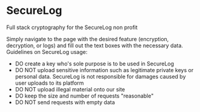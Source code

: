 # SecureLog
Full stack cryptography for the SecureLog non profit

Simply navigate to the page with the desired feature (encryption, decryption, or logs) and fill out the text boxes with the necessary data. 
Guidelines on SecureLog usage:

* DO create a key who's sole purpose is to be used in SecureLog
* DO NOT upload sensitive information such as legitimate private keys or personal data. SecureLog is not responsible for damages caused by user uploads to its platform
* DO NOT upload illegal material onto our site
* DO keep the size and number of requests "reasonable"
* DO NOT send requests with empty data
  

